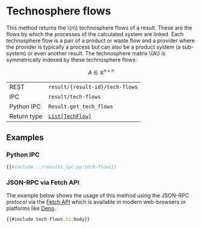 # Technosphere flows

This method returns the \\(n\\) technosphere flows of a result. These are the flows
by which the processes of the calculated system are linked. Each
technosphere flow is a pair of a product or waste flow and a provider where the
provider is typically a process but can also be a product system (a sub-system)
or even another result. The technosphere matrix \\(A\\) is symmetrically indexed
by these technosphere flows:

$$
A \in \mathbb{R}^{n \times n}
$$

|            |                                 |
|------------|---------------------------------|
| REST       | `result/{result-id}/tech-flows` |
| IPC        | `result/tech-flows`             |
| Python IPC | `Result.get_tech_flows`         |
| Return type | [`List[TechFlow]`](http://greendelta.github.io/olca-schema/classes/TechFlow.html) |


## Examples

### Python IPC

```py
{{#include ../results_ipc.py:tech-flows}}
```

### JSON-RPC via Fetch API

The example below shows the usage of this method using the JSON-RPC protocol via
the [Fetch API](https://developer.mozilla.org/en-US/docs/Web/API/Fetch_API)
which is available in modern web-browsers or platforms like
[Deno](https://deno.land/).

```ts
{{#include tech-flows.ts:body}}
```

